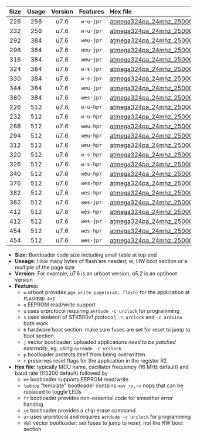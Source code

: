 |Size|Usage|Version|Features|Hex file|
|:-:|:-:|:-:|:-:|:--|
|226|256|u7.6|`w-u-jpr`|[atmega324pa_24mhz_250000bps_ur_vbl.hex](https://raw.githubusercontent.com/stefanrueger/urboot/main//atmega324pa_24mhz_250000bps_ur_vbl.hex)|
|232|256|u7.6|`w-u-jpr`|[atmega324pa_24mhz_250000bps_lednop_ur_vbl.hex](https://raw.githubusercontent.com/stefanrueger/urboot/main//atmega324pa_24mhz_250000bps_lednop_ur_vbl.hex)|
|292|384|u7.6|`weu-jpr`|[atmega324pa_24mhz_250000bps_ee_ur_vbl.hex](https://raw.githubusercontent.com/stefanrueger/urboot/main//atmega324pa_24mhz_250000bps_ee_ur_vbl.hex)|
|298|384|u7.6|`weu-jpr`|[atmega324pa_24mhz_250000bps_ee_lednop_ur_vbl.hex](https://raw.githubusercontent.com/stefanrueger/urboot/main//atmega324pa_24mhz_250000bps_ee_lednop_ur_vbl.hex)|
|316|384|u7.6|`weu-jpr`|[atmega324pa_24mhz_250000bps_ee_lednop_fr_ur_vbl.hex](https://raw.githubusercontent.com/stefanrueger/urboot/main//atmega324pa_24mhz_250000bps_ee_lednop_fr_ur_vbl.hex)|
|324|384|u7.6|`w-s-jpr`|[atmega324pa_24mhz_250000bps_vbl.hex](https://raw.githubusercontent.com/stefanrueger/urboot/main//atmega324pa_24mhz_250000bps_vbl.hex)|
|330|384|u7.6|`w-s-jpr`|[atmega324pa_24mhz_250000bps_lednop_vbl.hex](https://raw.githubusercontent.com/stefanrueger/urboot/main//atmega324pa_24mhz_250000bps_lednop_vbl.hex)|
|344|384|u7.6|`weu-jpr`|[atmega324pa_24mhz_250000bps_ee_lednop_fr_ce_ur_vbl.hex](https://raw.githubusercontent.com/stefanrueger/urboot/main//atmega324pa_24mhz_250000bps_ee_lednop_fr_ce_ur_vbl.hex)|
|380|384|u7.6|`wes-jpr`|[atmega324pa_24mhz_250000bps_ee_vbl.hex](https://raw.githubusercontent.com/stefanrueger/urboot/main//atmega324pa_24mhz_250000bps_ee_vbl.hex)|
|226|512|u7.6|`w-u-hpr`|[atmega324pa_24mhz_250000bps_ur.hex](https://raw.githubusercontent.com/stefanrueger/urboot/main//atmega324pa_24mhz_250000bps_ur.hex)|
|232|512|u7.6|`w-u-hpr`|[atmega324pa_24mhz_250000bps_lednop_ur.hex](https://raw.githubusercontent.com/stefanrueger/urboot/main//atmega324pa_24mhz_250000bps_lednop_ur.hex)|
|288|512|u7.6|`weu-hpr`|[atmega324pa_24mhz_250000bps_ee_ur.hex](https://raw.githubusercontent.com/stefanrueger/urboot/main//atmega324pa_24mhz_250000bps_ee_ur.hex)|
|294|512|u7.6|`weu-hpr`|[atmega324pa_24mhz_250000bps_ee_lednop_ur.hex](https://raw.githubusercontent.com/stefanrueger/urboot/main//atmega324pa_24mhz_250000bps_ee_lednop_ur.hex)|
|312|512|u7.6|`weu-hpr`|[atmega324pa_24mhz_250000bps_ee_lednop_fr_ur.hex](https://raw.githubusercontent.com/stefanrueger/urboot/main//atmega324pa_24mhz_250000bps_ee_lednop_fr_ur.hex)|
|320|512|u7.6|`w-s-hpr`|[atmega324pa_24mhz_250000bps.hex](https://raw.githubusercontent.com/stefanrueger/urboot/main//atmega324pa_24mhz_250000bps.hex)|
|326|512|u7.6|`w-s-hpr`|[atmega324pa_24mhz_250000bps_lednop.hex](https://raw.githubusercontent.com/stefanrueger/urboot/main//atmega324pa_24mhz_250000bps_lednop.hex)|
|340|512|u7.6|`weu-hpr`|[atmega324pa_24mhz_250000bps_ee_lednop_fr_ce_ur.hex](https://raw.githubusercontent.com/stefanrueger/urboot/main//atmega324pa_24mhz_250000bps_ee_lednop_fr_ce_ur.hex)|
|376|512|u7.6|`wes-hpr`|[atmega324pa_24mhz_250000bps_ee.hex](https://raw.githubusercontent.com/stefanrueger/urboot/main//atmega324pa_24mhz_250000bps_ee.hex)|
|382|512|u7.6|`wes-hpr`|[atmega324pa_24mhz_250000bps_ee_lednop.hex](https://raw.githubusercontent.com/stefanrueger/urboot/main//atmega324pa_24mhz_250000bps_ee_lednop.hex)|
|382|512|u7.6|`wes-jpr`|[atmega324pa_24mhz_250000bps_ee_lednop_vbl.hex](https://raw.githubusercontent.com/stefanrueger/urboot/main//atmega324pa_24mhz_250000bps_ee_lednop_vbl.hex)|
|412|512|u7.6|`wes-hpr`|[atmega324pa_24mhz_250000bps_ee_lednop_fr.hex](https://raw.githubusercontent.com/stefanrueger/urboot/main//atmega324pa_24mhz_250000bps_ee_lednop_fr.hex)|
|412|512|u7.6|`wes-jpr`|[atmega324pa_24mhz_250000bps_ee_lednop_fr_vbl.hex](https://raw.githubusercontent.com/stefanrueger/urboot/main//atmega324pa_24mhz_250000bps_ee_lednop_fr_vbl.hex)|
|454|512|u7.6|`wes-hpr`|[atmega324pa_24mhz_250000bps_ee_lednop_fr_ce.hex](https://raw.githubusercontent.com/stefanrueger/urboot/main//atmega324pa_24mhz_250000bps_ee_lednop_fr_ce.hex)|
|454|512|u7.6|`wes-jpr`|[atmega324pa_24mhz_250000bps_ee_lednop_fr_ce_vbl.hex](https://raw.githubusercontent.com/stefanrueger/urboot/main//atmega324pa_24mhz_250000bps_ee_lednop_fr_ce_vbl.hex)|

- **Size:** Bootloader code size including small table at top end
- **Useage:** How many bytes of flash are needed, ie, HW boot section or a multiple of the page size
- **Version:** For example, u7.6 is an urboot version, o5.2 is an optiboot version
- **Features:**
  + `w` urboot provides `pgm_write_page(sram, flash)` for the application at `FLASHEND-4+1`
  + `e` EEPROM read/write support
  + `u` uses urprotocol requiring `avrdude -c urclock` for programming
  + `s` uses skeleton of STK500v1 protocol; `-c urclock` and `-c arduino` both work
  + `h` hardware boot section: make sure fuses are set for reset to jump to boot section
  + `j` vector bootloader: uploaded applications *need to be patched externally*, eg, using `avrdude -c urclock`
  + `p` bootloader protects itself from being overwritten
  + `r` preserves reset flags for the application in the register R2
- **Hex file:** typically MCU name, oscillator frequency (16 MHz default) and baud rate (115200 default) followed by
  + `ee` bootloader supports EEPROM read/write
  + `lednop` "template" bootloader contains `mov rx,rx` nops that can be replaced to toggle LEDs
  + `fr` bootloader provides non-essential code for smoother error handing
  + `ce` bootloader provides a chip erase command
  + `ur` uses urprotocol and requires `avrdude -c urclock` for programming
  + `vbl` vector bootloader: set fuses to jump to reset, not the HW boot section
